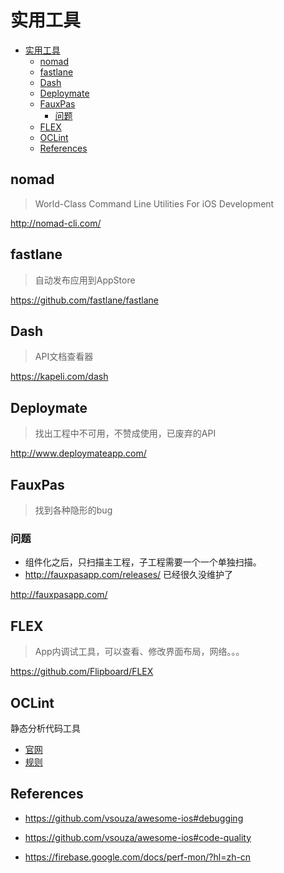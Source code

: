 # 实用工具


<!-- @import "[TOC]" {cmd="toc" depthFrom=1 depthTo=6 orderedList=false} -->
<!-- code_chunk_output -->

* [实用工具](#实用工具)
	* [nomad](#nomad)
	* [fastlane](#fastlane)
	* [Dash](#dash)
	* [Deploymate](#deploymate)
	* [FauxPas](#fauxpas)
		* [问题](#问题)
	* [FLEX](#flex)
	* [OCLint](#oclint)
	* [References](#references)

<!-- /code_chunk_output -->

## nomad

> World-Class Command Line Utilities For iOS Development

<http://nomad-cli.com/>

## fastlane

> 自动发布应用到AppStore

<https://github.com/fastlane/fastlane>

## Dash

> API文档查看器

<https://kapeli.com/dash>

## Deploymate

> 找出工程中不可用，不赞成使用，已废弃的API

<http://www.deploymateapp.com/>

## FauxPas

> 找到各种隐形的bug

### 问题

* 组件化之后，只扫描主工程，子工程需要一个一个单独扫描。
* http://fauxpasapp.com/releases/ 已经很久没维护了

<http://fauxpasapp.com/>

## FLEX

> App内调试工具，可以查看、修改界面布局，网络。。。

<https://github.com/Flipboard/FLEX>

## OCLint

静态分析代码工具

* [官网](http://oclint.org/)
* [规则](http://docs.oclint.org/en/stable/rules/index.html)

## References

* <https://github.com/vsouza/awesome-ios#debugging>
* <https://github.com/vsouza/awesome-ios#code-quality>

* <https://firebase.google.com/docs/perf-mon/?hl=zh-cn>
